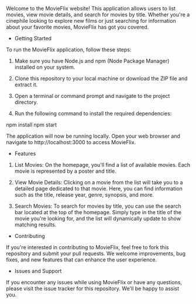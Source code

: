 Welcome to the MovieFlix website! This application allows users to list movies, view movie details, and search for movies by title. Whether you're a cinephile looking to explore new films or just searching for information about your favorite movies, MovieFlix has got you covered.

* Getting Started

To run the MovieFlix application, follow these steps:

1. Make sure you have Node.js and npm (Node Package Manager) installed on your system.

2. Clone this repository to your local machine or download the ZIP file and extract it.

3. Open a terminal or command prompt and navigate to the project directory.

4. Run the following command to install the required dependencies:

npm install
npm start

The application will now be running locally. Open your web browser and navigate to http://localhost:3000 to access MovieFlix.

* Features

1. List Movies: On the homepage, you'll find a list of available movies. Each movie is represented by a poster and title.

2. View Movie Details: Clicking on a movie from the list will take you to a detailed page dedicated to that movie. Here, you can find information such as the title, release year, genre, synopsis, and more.

3. Search Movies: To search for movies by title, you can use the search bar located at the top of the homepage. Simply type in the title of the movie you're looking for, and the list will dynamically update to show matching results.

* Contributing

If you're interested in contributing to MovieFlix, feel free to fork this repository and submit your pull requests. We welcome improvements, bug fixes, and new features that can enhance the user experience.

* Issues and Support

If you encounter any issues while using MovieFlix or have any questions, please visit the issue tracker for this repository. We'll be happy to assist you.